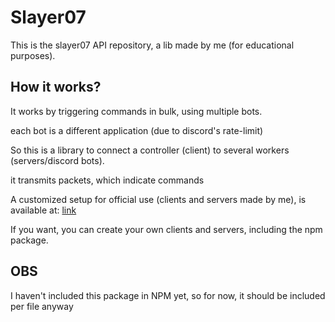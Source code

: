 # Slayer07
This is the slayer07 API repository, a lib made by me (for educational purposes).

## How it works?
It works by triggering commands in bulk, using multiple bots.

each bot is a different application (due to discord's rate-limit)

So this is a library to connect a controller (client) to several workers (servers/discord bots).

it transmits packets, which indicate commands

A customized setup for official use (clients and servers made by me), is available at: [link](https://github.com/KriegerDev/Discord-Slayer07)

If you want, you can create your own clients and servers, including the npm package.

## OBS
I haven't included this package in NPM yet, so for now, it should be included per file anyway